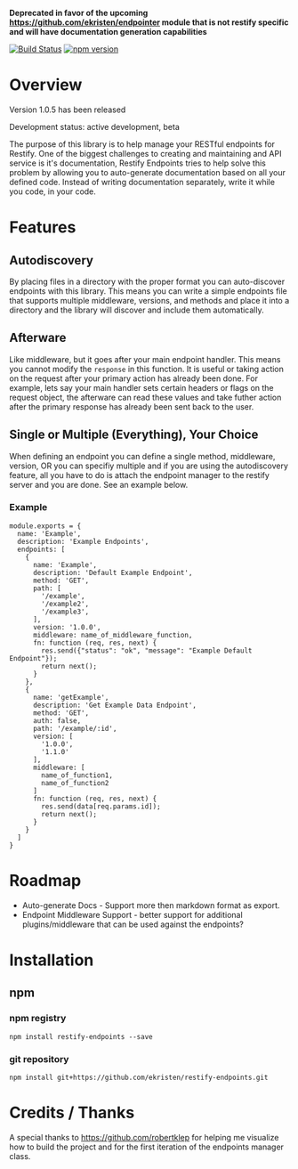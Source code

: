 **Deprecated in favor of the upcoming https://github.com/ekristen/endpointer module that is not restify specific and will have documentation generation capabilities**

[![Build Status](https://travis-ci.org/ekristen/restify-endpoints.png)](https://travis-ci.org/ekristen/restify-endpoints)
[![npm version](https://badge.fury.io/js/restify-endpoints.svg)](http://badge.fury.io/js/restify-endpoints)

# Overview

Version 1.0.5 has been released

Development status: active development, beta

The purpose of this library is to help manage your RESTful endpoints for Restify. One of the biggest challenges to creating and maintaining and API service is it's documentation, Restify Endpoints tries to help solve this problem by allowing you to auto-generate documentation based on all your defined code. Instead of writing documentation separately, write it while you code, in your code.

# Features

## Autodiscovery

By placing files in a directory with the proper format you can auto-discover endpoints with this library. This means you can write a simple endpoints file that supports multiple middleware, versions, and methods and place it into a directory and the library will discover and include them automatically.

## Afterware

Like middleware, but it goes after your main endpoint handler. This means you cannot modify the `response` in this function. It is useful or taking action on the request after your primary action has already been done. For example, lets say your main handler sets certain headers or flags on the request object, the afterware can read these values and take futher action after the primary response has already been sent back to the user.

## Single or Multiple (Everything), Your Choice

When defining an endpoint you can define a single method, middleware, version, OR you can specifiy multiple and if you are using the autodiscovery feature, all you have to do is attach the endpoint manager to the restify server and you are done. See an example below.

### Example
```
module.exports = {
  name: 'Example',
  description: 'Example Endpoints',
  endpoints: [
    {
      name: 'Example',
      description: 'Default Example Endpoint',
      method: 'GET',
      path: [
        '/example',
        '/example2',
        '/example3',
      ],
      version: '1.0.0',
      middleware: name_of_middleware_function,
      fn: function (req, res, next) {
        res.send({"status": "ok", "message": "Example Default Endpoint"});
        return next();
      }
    },
    {
      name: 'getExample',
      description: 'Get Example Data Endpoint',
      method: 'GET',
      auth: false,
      path: '/example/:id',
      version: [
        '1.0.0',
        '1.1.0'
      ],
      middleware: [
        name_of_function1,
        name_of_function2
      ]
      fn: function (req, res, next) {
        res.send(data[req.params.id]);
        return next();
      }
    }
  ]
}
```

# Roadmap

* Auto-generate Docs - Support more then markdown format as export.
* Endpoint Middleware Support - better support for additional plugins/middleware that can be used against the endpoints?

# Installation

## npm

### npm registry 

```
npm install restify-endpoints --save
```

### git repository

```
npm install git+https://github.com/ekristen/restify-endpoints.git
```

# Credits / Thanks
A special thanks to https://github.com/robertklep for helping me visualize how to build the project and for the first iteration of the endpoints manager class.
